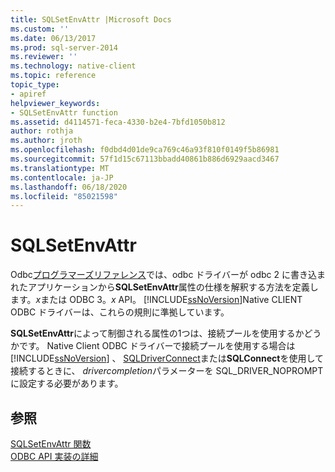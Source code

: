 ```yaml
---
title: SQLSetEnvAttr |Microsoft Docs
ms.custom: ''
ms.date: 06/13/2017
ms.prod: sql-server-2014
ms.reviewer: ''
ms.technology: native-client
ms.topic: reference
topic_type:
- apiref
helpviewer_keywords:
- SQLSetEnvAttr function
ms.assetid: d4114571-feca-4330-b2e4-7bfd1050b812
author: rothja
ms.author: jroth
ms.openlocfilehash: f0dbd4d01de9ca769c46a93f810f0149f5b86981
ms.sourcegitcommit: 57f1d15c67113bbadd40861b886d6929aacd3467
ms.translationtype: MT
ms.contentlocale: ja-JP
ms.lasthandoff: 06/18/2020
ms.locfileid: "85021598"
---
```

# <a name="sqlsetenvattr"></a>SQLSetEnvAttr
  Odbc[プログラマーズリファレンス](https://go.microsoft.com/fwlink/?LinkId=45250)では、odbc ドライバーが odbc 2 に書き込まれたアプリケーションから**SQLSetEnvAttr**属性の仕様を解釈する方法を定義します。*x*または ODBC 3。*x* API。 [!INCLUDE[ssNoVersion](../../includes/ssnoversion-md.md)]Native CLIENT ODBC ドライバーは、これらの規則に準拠しています。  
  
 **SQLSetEnvAttr**によって制御される属性の1つは、接続プールを使用するかどうかです。 Native Client ODBC ドライバーで接続プールを使用する場合は [!INCLUDE[ssNoVersion](../../includes/ssnoversion-md.md)] 、 [SQLDriverConnect](sqldriverconnect.md)または**SQLConnect**を使用して接続するときに、 *drivercompletion*パラメーターを SQL_DRIVER_NOPROMPT に設定する必要があります。  
  
## <a name="see-also"></a>参照  
 [SQLSetEnvAttr 関数](https://go.microsoft.com/fwlink/?LinkId=59369)   
 [ODBC API 実装の詳細](odbc-api-implementation-details.md)  
  
  

